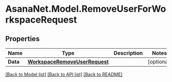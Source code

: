 # AsanaNet.Model.RemoveUserForWorkspaceRequest

## Properties

Name | Type | Description | Notes
------------ | ------------- | ------------- | -------------
**Data** | [**WorkspaceRemoveUserRequest**](WorkspaceRemoveUserRequest.md) |  | [optional] 

[[Back to Model list]](../README.md#documentation-for-models) [[Back to API list]](../README.md#documentation-for-api-endpoints) [[Back to README]](../README.md)

